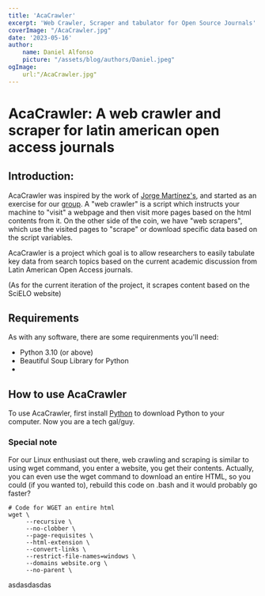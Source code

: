 ```yaml
---
title: 'AcaCrawler'
excerpt: 'Web Crawler, Scraper and tabulator for Open Source Journals'
coverImage: "/AcaCrawler.jpg"
date: '2023-05-16'
author: 
    name: Daniel Alfonso
    picture: "/assets/blog/authors/Daniel.jpeg"
ogImage:
    url:"/AcaCrawler.jpg"
---
```


# AcaCrawler: A web crawler and scraper for latin american open access journals

## Introduction:

AcaCrawler was inspired by the work of [Jorge Martínez's](https://github.com/jorgehmartinez/scraping_thesis), and started as an exercise for our [group](https://github.com/BehData). A "web crawler" is a script which instructs your machine to "visit" a webpage and then visit more pages based on the html contents from it. On the other side of the coin, we have "web scrapers", which use the visited pages to "scrape" or download specific data based on the script variables. 

AcaCrawler is a project which goal is to allow researchers to easily tabulate key data from search topics based on the current academic discussion from Latin American Open Access journals.

(As for the current iteration of the project, it scrapes content based on the SciELO website)

## Requirements

As with any software, there are some requirenments you'll need:

- Python 3.10 (or above)
- Beautiful Soup Library for Python
- 

## How to use AcaCrawler

To use AcaCrawler, first install [Python](https://www.python.com) to download Python to your computer. Now you are a tech gal/guy.


### Special note
For our Linux enthusiast out there, web crawling and scraping is similar to using wget command, you enter a website, you get their contents. Actually, you can even use the wget command to download an entire HTML, so you could (if you wanted to), rebuild this code on .bash and it would probably go faster? 

```
# Code for WGET an entire html
wget \
     --recursive \
     --no-clobber \
     --page-requisites \
     --html-extension \
     --convert-links \
     --restrict-file-names=windows \
     --domains website.org \
     --no-parent \
```

asdasdasdas